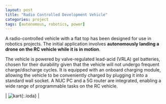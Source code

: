 ```yaml
---
layout: post
title: "Radio Controlled Development Vehicle"
categories: project
tags: [autonomous, robotics, power]
---
```


A radio-controlled vehicle with a flat top has been designed for use in robotics projects. The initial application involves **autonomously landing a drone on the RC vehicle while it is in motion**.

The vehicle is powered by valve-regulated lead-acid (VRLA) gel batteries, chosen for their durability given that the vehicle will not undergo frequent charge/discharge cycles. It is equipped with an onboard charging module, allowing the vehicle to be conveniently charged by plugging it into a standard wall socket. A NUC PC and a 5G router are integrated, enabling a wide range of programmable tasks on the RC vehicle.

| ![kart](/assets/img/projects/rc-vehicle/rc-development-vehicle.png){:.ioda} |